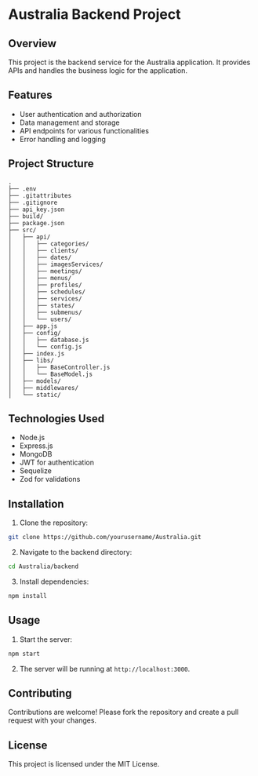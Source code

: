 # Australia Backend Project

## Overview

This project is the backend service for the Australia application. It provides APIs and handles the business logic for the application.

## Features

- User authentication and authorization
- Data management and storage
- API endpoints for various functionalities
- Error handling and logging

## Project Structure
```
.
├── .env
├── .gitattributes
├── .gitignore
├── api_key.json
├── build/
├── package.json
├── src/
│   ├── api/
│   │   ├── categories/
│   │   ├── clients/
│   │   ├── dates/
│   │   ├── imagesServices/
│   │   ├── meetings/
│   │   ├── menus/
│   │   ├── profiles/
│   │   ├── schedules/
│   │   ├── services/
│   │   ├── states/
│   │   ├── submenus/
│   │   └── users/
│   ├── app.js
│   ├── config/
│   │   ├── database.js
│   │   └── config.js
│   ├── index.js
│   ├── libs/
│   │   ├── BaseController.js
│   │   └── BaseModel.js
│   ├── models/
│   ├── middlewares/
│   └── static/
```

## Technologies Used

- Node.js
- Express.js
- MongoDB
- JWT for authentication
- Sequelize
- Zod for validations

## Installation

1. Clone the repository:
  ```bash
  git clone https://github.com/yourusername/Australia.git
  ```
2. Navigate to the backend directory:
  ```bash
  cd Australia/backend
  ```
3. Install dependencies:
  ```bash
  npm install
  ```

## Usage

1. Start the server:
  ```bash
  npm start
  ```
2. The server will be running at `http://localhost:3000`.

## Contributing

Contributions are welcome! Please fork the repository and create a pull request with your changes.

## License

This project is licensed under the MIT License.